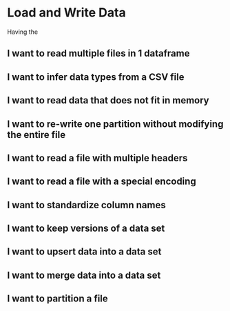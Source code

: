 # Load and Write Data

Having the 


## I want to read multiple files in 1 dataframe
## I want to infer data types from a CSV file
## I want to read data that does not fit in memory
## I want to re-write one partition without modifying the entire file
## I want to read a file with multiple headers
## I want to read a file with a special encoding
## I want to standardize column names
## I want to keep versions of a data set
## I want to upsert data into a data set
## I want to merge data into a data set
## I want to partition a file